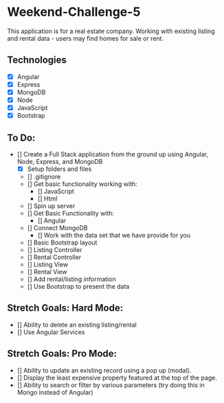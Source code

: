 # Weekend-Challenge-5

This application is for a real estate company.  Working with existing listing and rental data - users may find homes for sale or rent.  

## Technologies 

- [x] Angular
- [x] Express
- [x] MongoDB
- [x] Node
- [x] JavaScript
- [x] Bootstrap

## To Do:

- [] Create a Full Stack application from the ground up using Angular, Node,      Express, and MongoDB
    - [X] Setup folders and files
    - [] .gitignore
    - [] Get basic functionality working with:
        - [] JavaScript
        - [] Html
    - [] Spin up server
    - [] Get Basic Functionality with:
        - [] Angular
    - [] Connect MongoDB
        - [] Work with the data set that we have provide for you
    - [] Basic Bootstrap layout
    - [] Listing Controller
    - [] Rental Controller
    - [] Listing View
    - [] Rental View
    - [] Add rental/listing information
    - [] Use Bootstrap to present the data

## Stretch Goals:  Hard Mode:

- [] Ability to delete an existing listing/rental
- [] Use Angular Services

## Stretch Goals: Pro Mode:

- [] Ability to update an existing record using a pop up (modal).
- [] Display the least expensive property featured at the top of the page.
- [] Ability to search or filter by various parameters (try doing this in         Mongo instead of Angular)